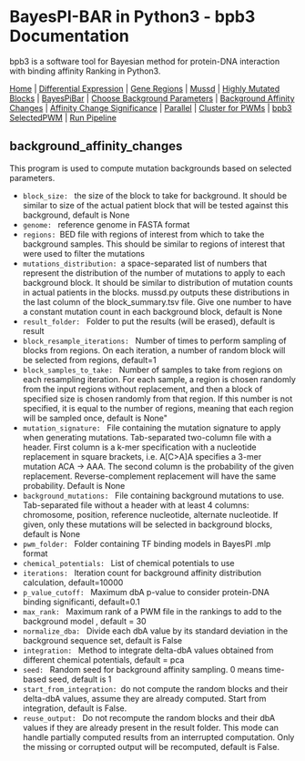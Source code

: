 # BayesPI-BAR in Python3 - bpb3 Documentation

bpb3 is a software tool for Bayesian method for protein-DNA interaction with binding affinity Ranking in Python3.


[Home](index.md) | [Differential Expression](differential_expression.md) | [Gene Regions](gene_regions.md) | [Mussd](mussd.md) | [Highly Mutated Blocks](highly_mutated_blocks.md) | [BayesPiBar](bayespi_bar.md) | [Choose Background Parameters](choose_background_parameters.md) | [Background Affinity Changes](background_affinity_changes.md) | [Affinity Change Significance](affinity_change_significance_test.md) | [Parallel](parallel.md) | [Cluster for PWMs](make_cluster4pwm.md) | [bpb3 SelectedPWM](bpb3selectedPWM.md)  | [Run Pipeline](run_pipeline.md) 


## background_affinity_changes
<p>This program is used to compute mutation backgrounds based on selected parameters.</p>


<ul>
  <li><code>block_size: </code> the size of the block to take for background. It should be similar to size of the actual patient block that will be tested against this background, default is None</li>
    <li><code>genome: </code> reference genome in FASTA format</li>
    <li><code>regions: </code>BED file with regions of interest from which to take the background samples. This should be similar to regions of interest that were used to filter the mutations</li>


<li><code>mutations_distribution: </code>a space-separated list of numbers that represent the distribution of the number of mutations to apply to each background block. It should be similar to distribution of mutation counts in actual patients in the blocks. mussd.py outputs these distributions in the last column of the block_summary.tsv file. Give one number to have a constant mutation count in each background block, default is None</li>
  <li><code>result_folder: </code> Folder to put the results (will be erased), default is result</li>
<li><code>block_resample_iterations: </code> Number of times to perform sampling of blocks from regions. On each iteration, a number of random block will be selected from regions, default=1</li>
  <li><code>block_samples_to_take: </code> Number of samples to take from regions on each resampling iteration. For each sample, a region is chosen randomly from the input regions without replacement, and then a block of specified size is chosen randomly from that region. If this number is not specified, it is equal to the number of regions, meaning that each region will be sampled once, default is None" </li>
    <li><code>mutation_signature: </code> File containing the mutation signature to apply when generating mutations. Tab-separated two-column file with a header. First column is a k-mer specification with a nucleotide replacement in square brackets, i.e. A[C>A]A specifies a 3-mer mutation ACA -> AAA. The second column is the probability of the given replacement. Reverse-complement replacement will have the same probability. Default is None</li>  
 <li><code>background_mutations: </code> File containing background mutations to use. Tab-separated file without a header with at least 4 columns: chromosome, position, reference nucleotide, alternate nucleotide. If given, only these mutations will be selected in background blocks, default is None </li>
<li><code>pwm_folder: </code> Folder containing TF binding models in BayesPI .mlp format</li>
<li><code>chemical_potentials: </code> List of chemical potentials to use </li>
<li><code>iterations: </code> Iteration count for background affinity distribution calculation, default=10000</li>
  <li><code>p_value_cutoff: </code> Maximum dbA p-value to consider protein-DNA binding significanti, default=0.1</li>
<li><code>max_rank: </code> Maximum rank of a PWM file in the rankings to add to the background model , default = 30</li>
<li><code>normalize_dba: </code> Divide each dbA value by its standard deviation in the background sequence set, default is False</li>
<li><code>integration: </code> Method to integrate delta-dbA values obtained from different chemical potentials, default = pca</li>
  <li><code>seed: </code> Random seed for background affinity sampling. 0 means time-based seed, default is 1</li>
<li><code>start_from_integration: </code>do not compute the random blocks and their delta-dbA values, assume they are already computed. Start from integration, default is False.</li>
  <li><code>reuse_output: </code> Do not recompute the random blocks and their dbA values if they are already present in the result folder. This mode can handle partially computed results from an interrupted computation. Only the missing or corrupted output will be recomputed, default is False.</li>
</ul>
